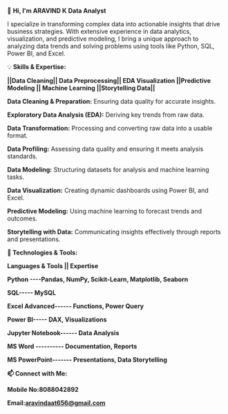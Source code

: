 🌟 **Hi, I'm ARAVIND K**
**Data Analyst**

I specialize in transforming complex data into actionable insights that drive business strategies.
With extensive experience in data analytics, visualization, and predictive modeling, 
I bring a unique approach to analyzing data trends and solving problems using tools like Python, SQL, Power BI, and Excel.

💡 **Skills & Expertise:**


**||Data Cleaning|| Data Preprocessing|| EDA Visualization ||Predictive Modeling || Machine Learning ||Storytelling Data||**

**Data Cleaning & Preparation:** Ensuring data quality for accurate insights.

**Exploratory Data Analysis (EDA):** Deriving key trends from raw data.

**Data Transformation:** Processing and converting raw data into a usable format.

**Data Profiling:** Assessing data quality and ensuring it meets analysis standards.

**Data Modeling:** Structuring datasets for analysis and machine learning tasks.

**Data Visualization:** Creating dynamic dashboards using Power BI, and Excel.

**Predictive Modeling:** Using machine learning to forecast trends and outcomes.

**Storytelling with Data:** Communicating insights effectively through reports and presentations.

**🚀 Technologies & Tools:**

**Languages & Tools ||	Expertise**

**Python ----Pandas, NumPy, Scikit-Learn, Matplotlib, Seaborn**

**SQL----- MySQL**

**Excel	Advanced------ Functions, Power Query**

**Power BI-----	DAX, Visualizations**

**Jupyter Notebook------	Data Analysis**

**MS Word ----------	Documentation, Reports**

**MS PowerPoint-------	Presentations, Data Storytelling**

**📫 Connect with Me:**

**Mobile No:8088042892**

**Email:aravindaat656@gmail.com**

